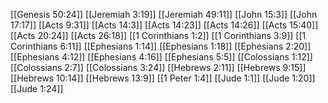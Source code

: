 [[Genesis 50:24]]
[[Jeremiah 3:19]]
[[Jeremiah 49:11]]
[[John 15:3]]
[[John 17:17]]
[[Acts 9:31]]
[[Acts 14:3]]
[[Acts 14:23]]
[[Acts 14:26]]
[[Acts 15:40]]
[[Acts 20:24]]
[[Acts 26:18]]
[[1 Corinthians 1:2]]
[[1 Corinthians 3:9]]
[[1 Corinthians 6:11]]
[[Ephesians 1:14]]
[[Ephesians 1:18]]
[[Ephesians 2:20]]
[[Ephesians 4:12]]
[[Ephesians 4:16]]
[[Ephesians 5:5]]
[[Colossians 1:12]]
[[Colossians 2:7]]
[[Colossians 3:24]]
[[Hebrews 2:11]]
[[Hebrews 9:15]]
[[Hebrews 10:14]]
[[Hebrews 13:9]]
[[1 Peter 1:4]]
[[Jude 1:1]]
[[Jude 1:20]]
[[Jude 1:24]]
